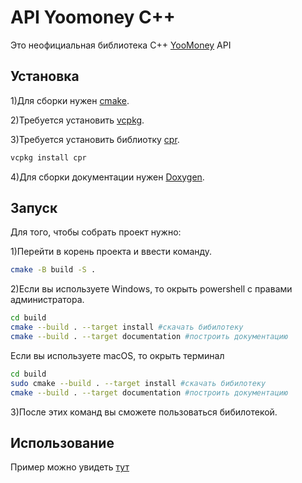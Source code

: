 
# API Yoomoney C++

Это неофициальная библиотека С++ [YooMoney](https://yoomoney.ru/) API


## Установка

1)Для сборки нужен [cmake](https://cmake.org/).

2)Требуется установить [vcpkg](https://vcpkg.io/en/).

3)Требуется установить библиотку [cpr](https://github.com/libcpr/cpr).

```bash
vcpkg install cpr
```

4)Для сборки документации нужен [Doxygen](https://www.doxygen.nl/).
## Запуск
Для того, чтобы собрать проект нужно:

1)Перейти в корень проекта и ввести команду.

```bash
cmake -B build -S .
```

2)Если вы используете Windows, то окрыть powershell с правами администратора.
```bash
cd build
cmake --build . --target install #скачать бибилотеку
cmake --build . --target documentation #построить документацию
```

Если вы используете macOS, то окрыть терминал
```bash
cd build
sudo cmake --build . --target install #скачать бибилотеку
cmake --build . --target documentation #построить документацию
```
3)После этих команд вы сможете пользоваться бибилотекой.
## Использование
Пример можно увидеть [тут](https://github.com/gleebuss/Example)

